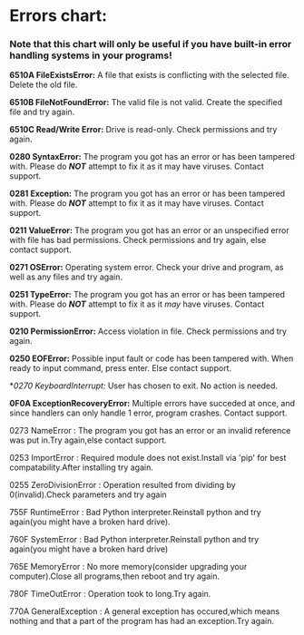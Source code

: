 # Errors chart:

### Note that this chart will only be useful if you have built-in error handling systems in your programs!

**6510A FileExistsError:** A file that exists is conflicting with the selected file. Delete the old file.

**6510B FileNotFoundError:** The valid file is not valid. Create the specified file and try again.

**6510C Read/Write Error:** Drive is read-only. Check permissions and try again.

**0280 SyntaxError:** The program you got has an error or has been tampered with. Please do ***NOT*** attempt to fix it as it may have viruses. Contact support.

**0281 Exception:** The program you got has an error or has been tampered with. Please do ***NOT*** attempt to fix it as it may have viruses. Contact support.

**0211 ValueError:** The program you got has an error or an unspecified error with file has bad permissions. Check permissions and try again, else contact support.

**0271 OSError:** Operating system error. Check your drive and program, as well as any files and try again.

**0251 TypeError:** The program you got has an error or has been tampered with. Please do ***NOT*** attempt to fix it as it *may* have viruses. Contact support.

**0210 PermissionError:** Access violation in file. Check permissions and try again.

**0250 EOFError:** Possible input fault or code has been tampered with. When ready to input command, press enter. Else contact support.

**0270 *KeyboardInterrupt:** User has chosen to exit. No action is needed.

**0F0A ExceptionRecoveryError:** Multiple errors have succeded at once, and since handlers can only handle 1 error, program crashes. Contact support.

0273 NameError : The program you got has an error or an invalid reference was put in.Try again,else contact support.

0253 ImportError : Required module does not exist.Install via 'pip' for best compatability.After installing try again.

0255 ZeroDivisionError : Operation resulted from dividing by 0(invalid).Check parameters and try again

755F RuntimeError : Bad Python interpreter.Reinstall python and try again(you might have a broken hard drive).

760F SystemError : Bad Python interpreter.Reinstall python and try again(you might have a broken hard drive)

765E MemoryError : No more memory(consider upgrading your computer).Close all programs,then reboot and try again.

780F TimeOutError : Operation took to long.Try again.

770A GeneralException : A general exception has occured,which means nothing and that a part of the program has had an exception.Try again.